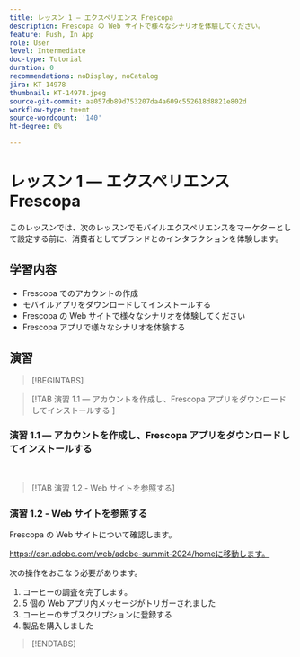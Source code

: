 ```yaml
---
title: レッスン 1 — エクスペリエンス Frescopa
description: Frescopa の Web サイトで様々なシナリオを体験してください。
feature: Push, In App
role: User
level: Intermediate
doc-type: Tutorial
duration: 0
recommendations: noDisplay, noCatalog
jira: KT-14978
thumbnail: KT-14978.jpeg
source-git-commit: aa057db89d753207da4a609c552618d8821e802d
workflow-type: tm+mt
source-wordcount: '140'
ht-degree: 0%

---
```



# レッスン 1 — エクスペリエンス Frescopa

このレッスンでは、次のレッスンでモバイルエクスペリエンスをマーケターとして設定する前に、消費者としてブランドとのインタラクションを体験します。

## 学習内容 

* Frescopa でのアカウントの作成 
* モバイルアプリをダウンロードしてインストールする 
* Frescopa の Web サイトで様々なシナリオを体験してください 
* Frescopa アプリで様々なシナリオを体験する

## 演習

>[!BEGINTABS]

>[!TAB 演習 1.1 — アカウントを作成し、Frescopa アプリをダウンロードしてインストールする ]

### 演習 1.1 — アカウントを作成し、Frescopa アプリをダウンロードしてインストールする 


 
>[!TAB 演習 1.2 - Web サイトを参照する]

### 演習 1.2 - Web サイトを参照する

Frescopa の Web サイトについて確認します。

https://dsn.adobe.com/web/adobe-summit-2024/homeに移動します。

次の操作をおこなう必要があります。

1. コーヒーの調査を完了します。
2. 5 個の Web アプリ内メッセージがトリガーされました 
3. コーヒーのサブスクリプションに登録する 
4. 製品を購入しました

>[!ENDTABS]
